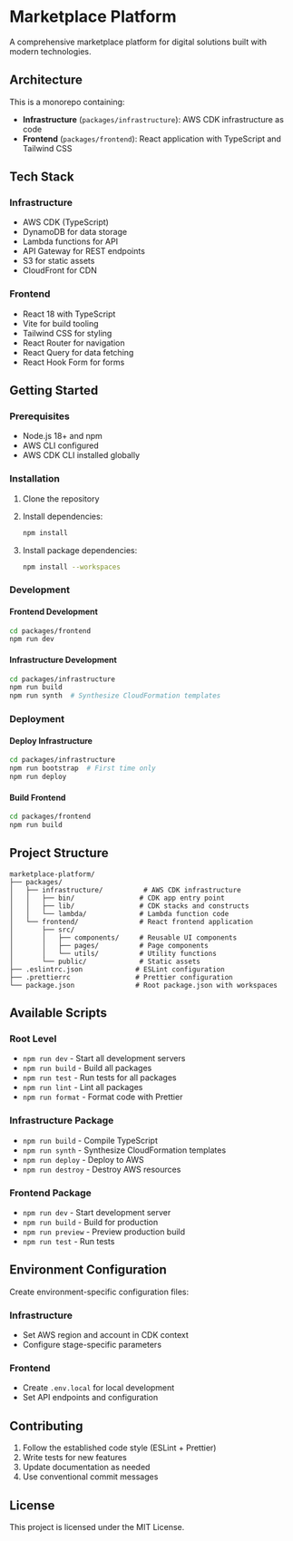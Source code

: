 # Marketplace Platform

A comprehensive marketplace platform for digital solutions built with modern technologies.

## Architecture

This is a monorepo containing:

- **Infrastructure** (`packages/infrastructure`): AWS CDK infrastructure as code
- **Frontend** (`packages/frontend`): React application with TypeScript and Tailwind CSS

## Tech Stack

### Infrastructure
- AWS CDK (TypeScript)
- DynamoDB for data storage
- Lambda functions for API
- API Gateway for REST endpoints
- S3 for static assets
- CloudFront for CDN

### Frontend
- React 18 with TypeScript
- Vite for build tooling
- Tailwind CSS for styling
- React Router for navigation
- React Query for data fetching
- React Hook Form for forms

## Getting Started

### Prerequisites

- Node.js 18+ and npm
- AWS CLI configured
- AWS CDK CLI installed globally

### Installation

1. Clone the repository
2. Install dependencies:
   ```bash
   npm install
   ```

3. Install package dependencies:
   ```bash
   npm install --workspaces
   ```

### Development

#### Frontend Development
```bash
cd packages/frontend
npm run dev
```

#### Infrastructure Development
```bash
cd packages/infrastructure
npm run build
npm run synth  # Synthesize CloudFormation templates
```

### Deployment

#### Deploy Infrastructure
```bash
cd packages/infrastructure
npm run bootstrap  # First time only
npm run deploy
```

#### Build Frontend
```bash
cd packages/frontend
npm run build
```

## Project Structure

```
marketplace-platform/
├── packages/
│   ├── infrastructure/          # AWS CDK infrastructure
│   │   ├── bin/                # CDK app entry point
│   │   ├── lib/                # CDK stacks and constructs
│   │   └── lambda/             # Lambda function code
│   └── frontend/               # React frontend application
│       ├── src/
│       │   ├── components/     # Reusable UI components
│       │   ├── pages/          # Page components
│       │   └── utils/          # Utility functions
│       └── public/             # Static assets
├── .eslintrc.json             # ESLint configuration
├── .prettierrc                # Prettier configuration
└── package.json               # Root package.json with workspaces
```

## Available Scripts

### Root Level
- `npm run dev` - Start all development servers
- `npm run build` - Build all packages
- `npm run test` - Run tests for all packages
- `npm run lint` - Lint all packages
- `npm run format` - Format code with Prettier

### Infrastructure Package
- `npm run build` - Compile TypeScript
- `npm run synth` - Synthesize CloudFormation templates
- `npm run deploy` - Deploy to AWS
- `npm run destroy` - Destroy AWS resources

### Frontend Package
- `npm run dev` - Start development server
- `npm run build` - Build for production
- `npm run preview` - Preview production build
- `npm run test` - Run tests

## Environment Configuration

Create environment-specific configuration files:

### Infrastructure
- Set AWS region and account in CDK context
- Configure stage-specific parameters

### Frontend
- Create `.env.local` for local development
- Set API endpoints and configuration

## Contributing

1. Follow the established code style (ESLint + Prettier)
2. Write tests for new features
3. Update documentation as needed
4. Use conventional commit messages

## License

This project is licensed under the MIT License.